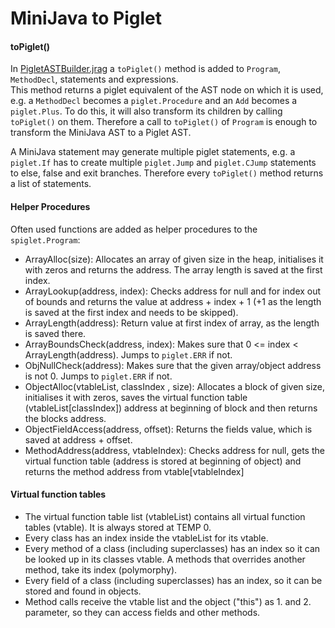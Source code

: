 # MiniJava to Piglet

#### toPiglet()
In [PigletASTBuilder.jrag](/minijava/PigletASTBuilder.jrag) a `toPiglet()` method is added to `Program`, `MethodDecl`, statements and expressions. <br/>
This method returns a piglet equivalent of the AST node on which it is used, e.g. a `MethodDecl` becomes a `piglet.Procedure` and an `Add` becomes a `piglet.Plus`. To do this, it will also transform its children by calling `toPiglet()` on them. Therefore a call to `toPiglet()` of `Program` is enough to transform the MiniJava AST to a Piglet AST.

A MiniJava statement may generate multiple piglet statements, e.g. a `piglet.If` has to create multiple `piglet.Jump` and `piglet.CJump` statements to else, false  and exit branches. Therefore every `toPiglet()` method returns a list of statements.


#### Helper Procedures
Often used functions are added as helper procedures to the `spiglet.Program`:
+ ArrayAlloc(size): Allocates an array of given size in the heap, initialises it with zeros and returns the address. The array length is saved at the first index.
+ ArrayLookup(address, index): Checks address for null and for index out of bounds and returns the value at address + index + 1 (+1 as the length is saved at the first index and needs to be skipped).
+ ArrayLength(address): Return value at first index of array, as the length is saved there.
+ ArrayBoundsCheck(address, index): Makes sure that 0 <= index < ArrayLength(address). Jumps to `piglet.ERR` if not.
+ ObjNullCheck(address): Makes sure that the given array/object address is not 0. Jumps to `piglet.ERR` if not.
+ ObjectAlloc(vtableList, classIndex , size): Allocates a block of given size, initialises it with zeros, saves the virtual function table (vtableList[classIndex]) address at beginning of block and then returns the blocks address.
+ ObjectFieldAccess(address, offset): Returns the fields value, which is saved at address + offset.
+ MethodAddress(address, vtableIndex): Checks address for null, gets the virtual function table (address is stored at beginning of object) and returns the method address from vtable[vtableIndex]


#### Virtual function tables
+ The virtual function table list (vtableList) contains all virtual function tables (vtable). It is always stored at TEMP 0.
+ Every class has an index inside the vtableList for its vtable.
+ Every method of a class (including superclasses) has an index so it can be looked up in its classes vtable. A methods that overrides another method, take its index (polymorphy).
+ Every field of a class (including superclasses) has an index, so it can be stored and found in objects.
+ Method calls receive the vtable list and the object ("this") as 1. and 2. parameter, so they can access fields and other methods.
